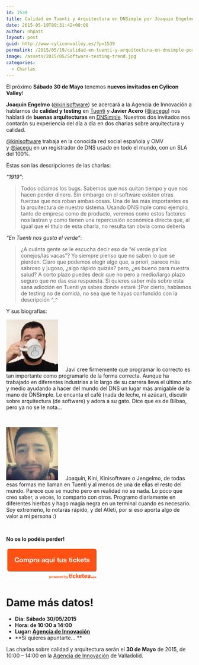 ```yaml
---
id: 1539
title: Calidad en Tuenti y Arquitectura en DNSimple por Joaquin Engelmo y Javier Acero
date: 2015-05-19T09:31:42+00:00
author: nhpatt
layout: post
guid: http://www.cyliconvalley.es/?p=1539
permalink: /2015/05/19/calidad-en-tuenti-y-arquitectura-en-dnsimple-por-joaquin-engelmo-y-javier-acero/
image: /assets/2015/05/Software-testing-trend.jpg
categories:
  - Charlas
---
```

El próximo **Sábado 30 de Mayo** tenemos **nuevos invitados en Cylicon Valley**!

**Joaquin Engelmo** ([@kinisoftware](https://twitter.com/@kinisoftware)) se acercará a la Agencia de Innovación a hablarnos de **calidad y testing** en [Tuenti](https://www.tuenti.com) y **Javier Acero** ([@jacegu](https://twitter.com/@jacegu)) nos hablará de **buenas arquitecturas** en [DNSimple](https://dnsimple.com/). Nuestros dos invitados nos contarán su experiencia del día a día en dos charlas sobre arquitectura y calidad.

[@kinisoftware](https://twitter.com/@kinisoftware) trabaja en la conocida red social española y OMV y [@jacegu](https://twitter.com/@jacegu) en un registrador de DNS usado en todo el mundo, con un SLA del 100%.

Éstas son las descripciones de las charlas:

_&#8220;1919&#8221;_:

> Todos odiamos los bugs. Sabemos que nos quitan tiempo y que nos hacen perder dinero. Sin embargo en el software existen otras fuerzas que nos roban ambas cosas. Una de las más importantes es la arquitectura de nuestro sistema. Usando DNSimple como ejemplo, tanto de empresa como de producto, veremos como estos factores nos lastran y como tienen una repercusión económica directa que, al igual que el título de esta charla, no resulta tan obvia como debería

_&#8220;En Tuenti nos gusta el verde&#8221;_:

> ¿A cuánta gente se le escucha decir eso de &#8220;el verde pa&#8217;los conejos/las vacas&#8221;? Yo siempre pienso que no saben lo que se pierden. Claro que podemos elegir algo que, a priori, parece más sabroso y jugoso, ¿algo rápido quizás? pero, ¿es bueno para nuestra salud? A corto plazo puedes decir que no pero a medio/largo plazo seguro que no das esa respuesta. Si quieres saber más sobre esta sana adicción en Tuenti ya sabes donde estaré  :)Por cierto, hablamos de testing no de comida, no sea que te hayas confundido con la descripción ^_^

Y sus biografías:

<img class="alignleft wp-image-1543" style="padding-right: 20px;" src="/assets/2015/05/vxpVYNjE.jpeg" alt="vxpVYNjE" width="140" height="140" />Javi cree firmemente que programar lo correcto es tan importante como programarlo de la forma correcta. Aunque ha trabajado en diferentes industrias a lo largo de su carrera lleva el último año y medio ayudando a hacer del mundo del DNS un lugar más amigable de la mano de DNSimple. Le encanta el café (nada de leche, ni azúcar), discutir sobre arquitectura (de software) y adora a su gato. Dice que es de Bilbao, pero ya no se le nota&#8230;

&nbsp;

[<img class="alignleft wp-image-1544" style="padding-right: 20px;" src="/assets/2015/05/Screen-Shot-2015-05-19-at-01.55.36.png" alt="Screen Shot 2015-05-19 at 01.55.36" width="140" height="143" />](/assets/2015/05/Screen-Shot-2015-05-19-at-01.55.36.png)Joaquín, Kini, Kinisoftware o Jengelmo, de todas esas formas me llaman en Tuenti y al menos de una de ellas el resto del mundo. Parece que se mucho pero en realidad no se nada. Lo poco que creo saber, a veces, lo comparto con otros. Programo diariamente en diferentes hierbas y hago magia negra en un terminal cuando es necesario. Soy extremeño, lo notarás rápido, y del Atleti, por si eso aporta algo de valor a mi persona :)

&nbsp;

**No os lo podéis perder!**

<a href="https://www.ticketea.com/testing-y-calidad/" target="_blank"><img class=" aligncenter" title="Entradas" src="/assets/2014/04/buyhere1.png" alt="" width="250" height="90" /></a>

# Dame más datos!

  * **Día: Sábado 30/05/2015**
  * **Hora: de 10:00 a 14:00**
  * **Lugar: [Agencia de Innovación](https://www.google.es/maps/place/Agencia+de+Innovaci%C3%B3n/@41.618862,-4.747401,17z/data=!3m1!4b1!4m2!3m1!1s0xd476cde13c9d9df:0xc54421ea5d686678)**
  * **Si quieres apuntarte… **

Las charlas sobre calidad y arquitectura serán el **30 de Mayo** de 2015, de 10:00 – 14:00 en la [Agencia de Innovación](https://www.google.es/maps/place/Agencia+de+Innovaci%C3%B3n/@41.618862,-4.747401,17z/data=!3m1!4b1!4m2!3m1!1s0xd476cde13c9d9df:0xc54421ea5d686678) de Valladolid.